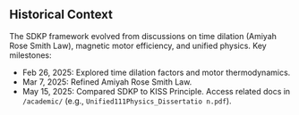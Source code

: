 ## Historical Context
The SDKP framework evolved from discussions on time dilation (Amiyah Rose Smith Law), magnetic motor efficiency, and unified physics. Key milestones:
- Feb 26, 2025: Explored time dilation factors and motor thermodynamics.
- Mar 7, 2025: Refined Amiyah Rose Smith Law.
- May 15, 2025: Compared SDKP to KISS Principle.
Access related docs in `/academic/` (e.g., `Unified111Physics_Dissertatio n.pdf`).
